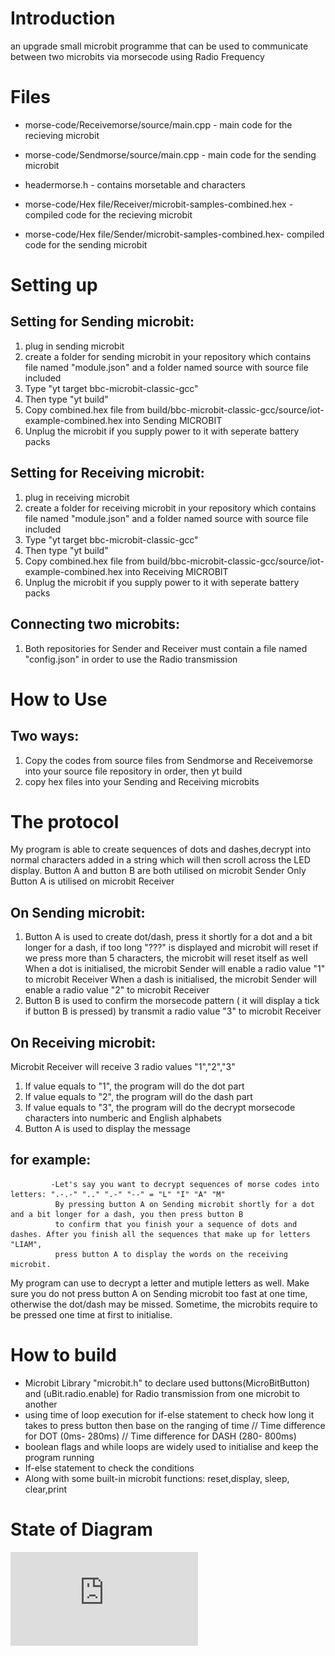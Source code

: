 Introduction
=================
an upgrade small microbit programme that can be used to communicate between two microbits via morsecode using Radio Frequency

Files
===================

* morse-code/Receivemorse/source/main.cpp - main code for the recieving microbit

* morse-code/Sendmorse/source/main.cpp   - main code for the sending microbit

* headermorse.h  - contains morsetable and characters

* morse-code/Hex file/Receiver/microbit-samples-combined.hex  - compiled code for the recieving microbit

*  morse-code/Hex file/Sender/microbit-samples-combined.hex- compiled code for the sending microbit

Setting up
=================

Setting for Sending microbit:
--------------------------------
1. plug in sending microbit
2. create a folder for sending microbit in your repository which contains file named "module.json" and a folder named source with source file included
3. Type "yt target bbc-microbit-classic-gcc"
4. Then type "yt build"
5. Copy combined.hex file from build/bbc-microbit-classic-gcc/source/iot-example-combined.hex into Sending MICROBIT
6. Unplug the microbit if you supply power to it with seperate battery packs

Setting for Receiving microbit:
-------------------------------
1. plug in receiving microbit
2. create a folder for receiving microbit in your repository which contains file named "module.json" and a folder named source with source file included
3. Type "yt target bbc-microbit-classic-gcc"
4. Then type "yt build"
5. Copy combined.hex file from build/bbc-microbit-classic-gcc/source/iot-example-combined.hex into Receiving MICROBIT
6. Unplug the microbit if you supply power to it with seperate battery packs

Connecting two microbits:
-------------------------------------
1. Both repositories for Sender and Receiver must contain a file named "config.json" in order to use the Radio transmission

How to Use
=====================
Two ways:
---------------
1. Copy the codes from source files from Sendmorse and Receivemorse into your source file repository in order, then yt build
2. copy hex files into your Sending and Receiving microbits 

The protocol
=================
My program is able to create sequences of dots and dashes,decrypt into normal characters added in a string which will then scroll across the LED display.
Button A and button B are both utilised on microbit Sender 
Only Button A is utilised on microbit Receiver

On Sending microbit:
--------------------
1. Button A is used to create dot/dash, press it shortly for a dot and a bit longer for a dash, if too long "???" is displayed and microbit will reset
if we press more than 5 characters, the microbit will reset itself as well
When a dot is initialised, the microbit Sender will enable a radio value "1" to microbit Receiver
When a dash is initialised, the microbit Sender will enable a radio value "2" to microbit Receiver
2. Button B is used to confirm the morsecode pattern ( it will display a tick if button B is pressed) by transmit a radio value "3" to microbit Receiver


On Receiving microbit:
---------------------
Microbit Receiver will receive 3 radio values "1","2","3"
1. If value equals to "1", the program will do the dot part
2. If value equals to "2", the program will do the dash part
3. If value equals to "3", the program will do the decrypt morsecode characters into numberic and English alphabets
4. Button A is used to display the message

for example:
-----------
             -Let's say you want to decrypt sequences of morse codes into letters: ".-.-" ".." ".-" "--" = "L" "I" "A" "M"
              By pressing button A on Sending microbit shortly for a dot and a bit longer for a dash, you then press button B 
              to confirm that you finish your a sequence of dots and dashes. After you finish all the sequences that make up for letters "LIAM",
              press button A to display the words on the receiving microbit.
              
My program can use to decrypt a letter and mutiple letters as well.
Make sure you do not press button A on Sending microbit too fast at one time, otherwise the dot/dash may be missed.
Sometime, the microbits require to be pressed one time at first to initialise.

How to build
================
- Microbit Library "microbit.h" to declare used buttons(MicroBitButton) and (uBit.radio.enable) for Radio transmission from one microbit to another
- using time of loop execution for if-else statement to check how long it takes to press button then base on the ranging of time
// Time difference for DOT (0ms- 280ms)
// Time difference for DASH (280- 800ms)
- boolean flags and while loops are widely used to initialise and keep the program running
- If-else statement to check the conditions
- Along with some built-in microbit functions: reset,display, sleep, clear,print

State of Diagram
==================
![alt text](https://github.com/Liam1809/Microbit-Projects/blob/master/Morse_code_Radio/State-diagram.pdf)
